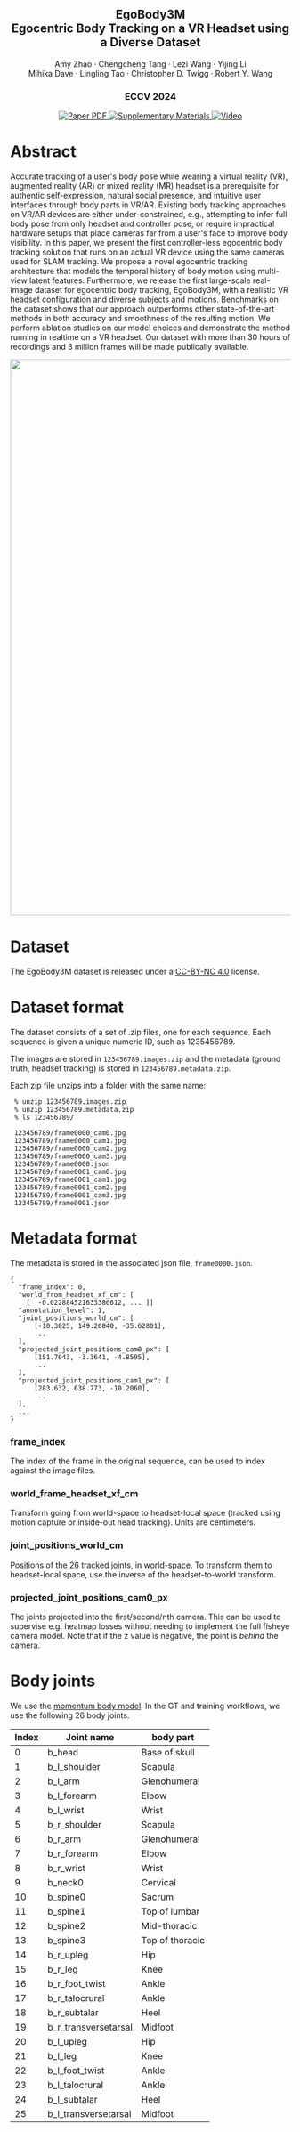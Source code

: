 <p align="center">
  <h2 align="center">EgoBody3M<br>Egocentric Body Tracking on a VR Headset using a Diverse Dataset</h2>
  <p align="center">
    Amy Zhao · Chengcheng Tang · Lezi Wang · Yijing Li<br>
    Mihika Dave · Lingling Tao · Christopher D. Twigg · Robert Y. Wang
  </p>
  <h3 align="center">ECCV 2024</h3>
</p>

<p align="center">
  <a href='https://www.ecva.net/papers/eccv_2024/papers_ECCV/papers/10261.pdf'>
    <img src='https://img.shields.io/badge/Paper-PDF-green?style=for-the-badge&logo=adobeacrobatreader&logoWidth=20&logoColor=white&labelColor=66cc00&color=94DD15' alt='Paper PDF'>
  </a>
  <a href="https://www.ecva.net/papers/eccv_2024/papers_ECCV/papers/10261-supp.pdf">
    <img src='https://img.shields.io/badge/Supplementary_Materials-PDF-ADD8E6?style=for-the-badge&logo=data:image/svg+xml;base64,PHN2ZyB4bWxucz0iaHR0cDovL3d3dy53My5vcmcvMjAwMC9zdmciIHZpZXdCb3g9IjAgMCAyNCAyNCIgZmlsbD0id2hpdGUiIHdpZHRoPSIxOCIgaGVpZ2h0PSIxOCI+PHBhdGggZD0iTTAgMGgyNHYyNEgweiIgZmlsbD0ibm9uZSIvPjxwYXRoIGQ9Ik0xOSAzSDVjLTEuMSAwLTIgLjktMiAydjE0YzAgMS4xLjkgMiAyIDJoMTRjMS4xIDAgMi0uOSAyLTJWNWMwLTEuMS0uOS0yLTItMnpNOSAxN0g3di01aDJ2NXptNCAwaC0ydi03aDJ2N3ptNCAwaC0yVjhoMnY5eiIvPjwvc3ZnPg==&logoColor=white&labelColor=87CEEB&color=ADD8E6' alt='Supplementary Materials'>
  </a>
  <a href='https://www.youtube.com/watch?v=yTM44W3acGw'>
    <img src='https://img.shields.io/badge/Video-YouTube-red?style=for-the-badge&logo=youtube&logoColor=white&labelColor=FF0000&color=FF3737' alt='Video'>
  </a>
</p>

# Abstract

Accurate tracking of a user's body pose while wearing a virtual reality (VR), augmented reality (AR) or mixed reality (MR) headset is a prerequisite for authentic self-expression, natural social presence, and intuitive user interfaces through body parts in VR/AR.
Existing body tracking approaches on VR/AR devices are either under-constrained, e.g., attempting to infer full body pose from only headset and controller pose, or require impractical hardware setups that place cameras far from a user's face to improve body visibility.
In this paper, we present the first controller-less egocentric body tracking solution that runs on an actual VR device using the same cameras used for SLAM tracking. We propose a novel egocentric tracking architecture that models the temporal history of body motion using multi-view latent features.
Furthermore, we release the first large-scale real-image dataset for egocentric body tracking, EgoBody3M, with a realistic VR headset configuration and diverse subjects and motions. Benchmarks on the dataset shows that our approach outperforms other state-of-the-art methods in both accuracy and smoothness of the resulting motion.  We perform ablation studies on our model choices and demonstrate the method running in realtime on a VR headset. Our dataset with more than 30 hours of recordings and 3 million frames will be made publically available.

<p align="center">
  <img src="assets/poster.png" width="1000" />
</p>


# Dataset

The EgoBody3M dataset is released under a [CC-BY-NC 4.0](https://creativecommons.org/licenses/by-nc/4.0/deed.en) license.

# Dataset format

The dataset consists of a set of .zip files, one for each sequence.  Each sequence is given a unique numeric ID, such as 1235456789.

The images are stored in `123456789.images.zip` and the metadata (ground truth, headset tracking) is stored in `123456789.metadata.zip`.

Each zip file unzips into a folder with the same name:

     % unzip 123456789.images.zip
     % unzip 123456789.metadata.zip
     % ls 123456789/

     123456789/frame0000_cam0.jpg
     123456789/frame0000_cam1.jpg
     123456789/frame0000_cam2.jpg
     123456789/frame0000_cam3.jpg
     123456789/frame0000.json
     123456789/frame0001_cam0.jpg
     123456789/frame0001_cam1.jpg
     123456789/frame0001_cam2.jpg
     123456789/frame0001_cam3.jpg
     123456789/frame0001.json

# Metadata format

The metadata is stored in the associated json file, `frame0000.json`.

    {
      "frame_index": 0,
      "world_from_headset_xf_cm": [
        [  -0.022884521633386612, ... ]]
      "annotation_level": 1,
      "joint_positions_world_cm": [
          [-10.3025, 149.20840, -35.62801],
          ...
      ],
      "projected_joint_positions_cam0_px": [
          [151.7043, -3.3641, -4.8595],
          ...
      ],
      "projected_joint_positions_cam1_px": [
          [283.632, 638.773, -10.2060],
          ...
      ],
      ...
    }

### frame_index

The index of the frame in the original sequence, can be used to index against the image files.

### world_frame_headset_xf_cm

Transform going from world-space to headset-local space (tracked using motion capture or inside-out head tracking).  Units are centimeters.

### joint_positions_world_cm

Positions of the 26 tracked joints, in world-space.  To transform them to headset-local space, use the inverse of the headset-to-world transform.

### projected_joint_positions_cam0_px

The joints projected into the first/second/nth camera.  This can be used to supervise e.g. heatmap losses without needing to implement the full fisheye camera model.  Note that if the z value is negative, the point is _behind_ the camera.

# Body joints

We use the [momentum body model](https://github.com/facebookincubator/momentum).
In the GT and training workflows, we use the following 26 body joints.

| Index | Joint name           | body part          |
| ----- | -------------------- | ------------------ |
| 0     | b_head               | Base of skull      |
| 1     | b_l_shoulder         | Scapula            |
| 2     | b_l_arm              | Glenohumeral       |
| 3     | b_l_forearm          | Elbow              |
| 4     | b_l_wrist            | Wrist              |
| 5     | b_r_shoulder         | Scapula            |
| 6     | b_r_arm              | Glenohumeral       |
| 7     | b_r_forearm          | Elbow              |
| 8     | b_r_wrist            | Wrist              |
| 9     | b_neck0              | Cervical           |
| 10    | b_spine0             | Sacrum             |
| 11    | b_spine1             | Top of lumbar      |
| 12    | b_spine2             | Mid-thoracic       |
| 13    | b_spine3             | Top of thoracic    |
| 14    | b_r_upleg            | Hip                |
| 15    | b_r_leg              | Knee               |
| 16    | b_r_foot_twist       | Ankle              |
| 17    | b_r_talocrural       | Ankle              |
| 18    | b_r_subtalar         | Heel               |
| 19    | b_r_transversetarsal | Midfoot            |
| 20    | b_l_upleg            | Hip                |
| 21    | b_l_leg              | Knee               |
| 22    | b_l_foot_twist       | Ankle              |
| 23    | b_l_talocrural       | Ankle              |
| 24    | b_l_subtalar         | Heel               |
| 25    | b_l_transversetarsal | Midfoot            |
